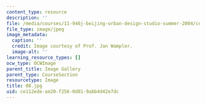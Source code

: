 ```yaml
---
content_type: resource
description: ''
file: /media/courses/11-946j-beijing-urban-design-studio-summer-2004/ce112edeae20f2560d819abb4d42e7dc_08.jpg
file_type: image/jpeg
image_metadata:
  caption: ''
  credit: Image courtesy of Prof. Jan Wampler.
  image-alt: ''
learning_resource_types: []
ocw_type: OCWImage
parent_title: Image Gallery
parent_type: CourseSection
resourcetype: Image
title: 08.jpg
uid: ce112ede-ae20-f256-0d81-9abb4d42e7dc
---
```

